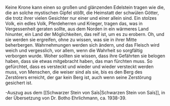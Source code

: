 
Keine Krone kann einen so großen und glänzenden Edelstein tragen wie die, die an solche mystischen Gipfel stößt, die Heimstatt der schwülen Götter, die trotz ihrer vielen Gesichter nur einer und einer allein sind. Ein stolzes Volk, ein edles Volk, Pferdeherren und Krieger, tragen das, was in Vergessenheit geraten sollte, aus dem Norden in ein wärmeres Land hinunter, ein Land der Möglichkeiten, das reif ist, um es zu erobern. Oh, und sie werden sie ergreifen, ohne zu wissen, was sie in ihrer Mitte beherbergen. Wahrnehmungen werden sich ändern, und das Fleisch wird weich und vergesslich, vor allem, wenn die Wahrheit so sorgfältig verborgen wurde. Woher sollten sie wissen, dass ihre Gefährten sie belogen haben, dass sie etwas mitgebracht haben, das man fürchten muss. So gefürchtet, dass es versteckt und wieder und wieder versteckt werden muss, von Menschen, die weiser sind als sie, bis es den Berg des Zerstörers erreicht, der gar kein Berg ist, auch wenn seine Zerstörung gesichert ist.

-Auszug aus dem [[Schwarzer Stein von Saïs|Schwarzen Stein von Saïs]], in der Übersetzung von Dr. Botho Ehrlichmann, ca. 1938-39.
